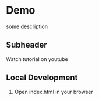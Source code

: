 # Demo
some description

## Subheader
Watch tutorial on youtube

## Local Development
1. Open index.html in your browser
